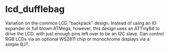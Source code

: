 lcd_dufflebag
=============

Variation on the common LCD "backpack" design. Instead of using an IO expander or full blown ATMega, however, this design uses an ATTiny84 to drive the LCD, with just enough pins left over to be an I2C slave. Can control RGB LCDs via an optional WS2811 chip or monochrome displays via a simple BJT.
